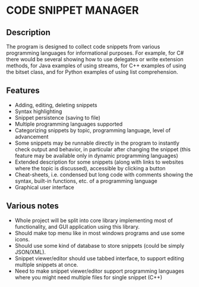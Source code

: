 # CODE SNIPPET MANAGER
## Description
The program is designed to collect code snippets from various programming languages for informational purposes. For example, for C# there would be several showing how to use delegates or write extension methods, for Java examples of using streams, for C++ examples of using the bitset class, and for Python examples of using list comprehension. 

## Features
- Adding, editing, deleting snippets
- Syntax highlighting
- Snippet persistence (saving to file)
- Multiple programming languages supported
- Categorizing snippets by topic, programming language, level of advancement
- Some snippets may be runnable directly in the program to instantly check output and behavior, in particular after changing the snippet (this feature may be available only in dynamic programming languages)
- Extended description for some snippets (along with links to websites where the topic is discussed), accessible by clicking a button
- Cheat-sheets, i.e. condensed but long code with comments showing the syntax, built-in functions, etc. of a programming language
- Graphical user interface

## Various notes
- Whole project will be split into core library implementing most of functionality, and GUI application using this library.
- Should make top menu like in most windows programs and use some icons.
- Should use some kind of database to store snippets (could be simply JSON/XML).
- Snippet viewer/editor should use tabbed interface, to support editing multiple snippets at once.
- Need to make snippet viewer/editor support programming languages where you might need multiple files for single snippet (C++)